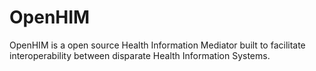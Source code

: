 OpenHIM
=======

OpenHIM is a open source Health Information Mediator built to facilitate interoperability between disparate Health Information Systems.